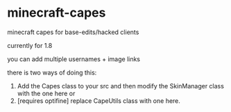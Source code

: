 # minecraft-capes
minecraft capes for base-edits/hacked clients

currently for 1.8

you can add multiple usernames + image links

there is two ways of doing this:

1) Add the Capes class to your src and then modify the SkinManager class with the one here
or
2) [requires optifine] replace CapeUtils class with one here.
